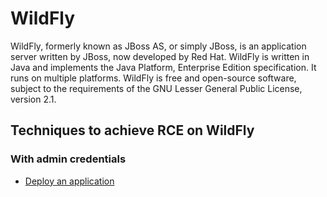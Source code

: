 # WildFly

WildFly, formerly known as JBoss AS, or simply JBoss, is an application server written by JBoss, now developed by Red Hat. WildFly is written in Java and implements the Java Platform, Enterprise Edition specification. It runs on multiple platforms. WildFly is free and open-source software, subject to the requirements of the GNU Lesser General Public License, version 2.1.

## Techniques to achieve RCE on WildFly

### With admin credentials

 - [Deploy an application](./techniques/Deploy-an-application/README.md)
